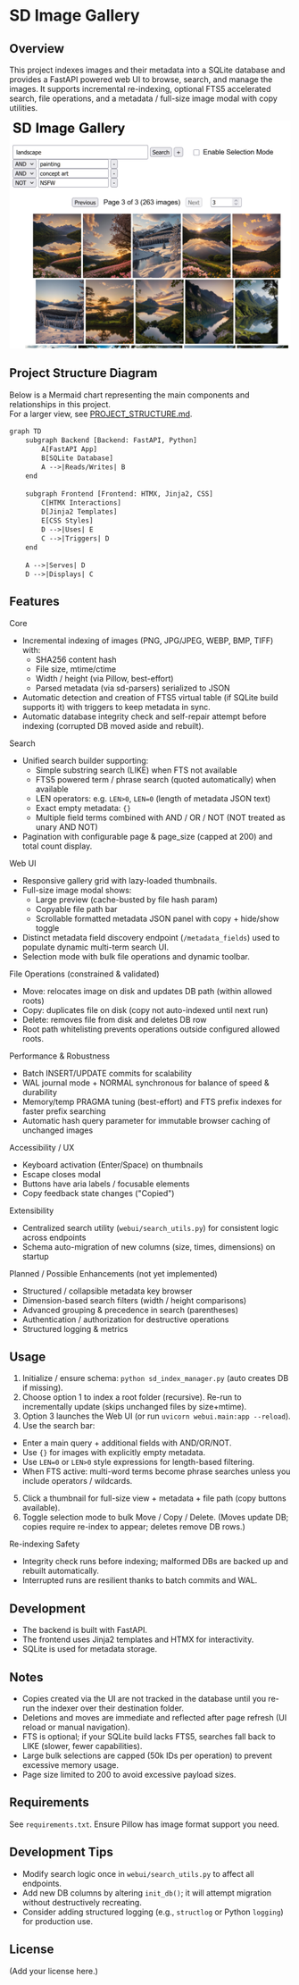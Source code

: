 # SD Image Gallery

## Overview

This project indexes images and their metadata into a SQLite database and provides a FastAPI powered web UI to browse, search, and manage the images. It supports incremental re-indexing, optional FTS5 accelerated search, file operations, and a metadata / full-size image modal with copy utilities.

![Screenshot](screenshot.png)
## Project Structure Diagram

Below is a Mermaid chart representing the main components and relationships in this project.  
For a larger view, see [PROJECT_STRUCTURE.md](PROJECT_STRUCTURE.md).

```mermaid
graph TD
    subgraph Backend [Backend: FastAPI, Python]
        A[FastAPI App]
        B[SQLite Database]
        A -->|Reads/Writes| B
    end

    subgraph Frontend [Frontend: HTMX, Jinja2, CSS]
        C[HTMX Interactions]
        D[Jinja2 Templates]
        E[CSS Styles]
        D -->|Uses| E
        C -->|Triggers| D
    end

    A -->|Serves| D
    D -->|Displays| C
```
## Features

Core
- Incremental indexing of images (PNG, JPG/JPEG, WEBP, BMP, TIFF) with:
  - SHA256 content hash
  - File size, mtime/ctime
  - Width / height (via Pillow, best-effort)
  - Parsed metadata (via sd-parsers) serialized to JSON
- Automatic detection and creation of FTS5 virtual table (if SQLite build supports it) with triggers to keep metadata in sync.
- Automatic database integrity check and self-repair attempt before indexing (corrupted DB moved aside and rebuilt).

Search
- Unified search builder supporting:
  - Simple substring search (LIKE) when FTS not available
  - FTS5 powered term / phrase search (quoted automatically) when available
  - LEN operators: e.g. `LEN>0`, `LEN=0` (length of metadata JSON text)
  - Exact empty metadata: `{}`
  - Multiple field terms combined with AND / OR / NOT (NOT treated as unary AND NOT)
- Pagination with configurable page & page_size (capped at 200) and total count display.

Web UI
- Responsive gallery grid with lazy-loaded thumbnails.
- Full-size image modal shows:
  - Large preview (cache-busted by file hash param)
  - Copyable file path bar
  - Scrollable formatted metadata JSON panel with copy + hide/show toggle
- Distinct metadata field discovery endpoint (`/metadata_fields`) used to populate dynamic multi-term search UI.
- Selection mode with bulk file operations and dynamic toolbar.

File Operations (constrained & validated)
- Move: relocates image on disk and updates DB path (within allowed roots)
- Copy: duplicates file on disk (copy not auto-indexed until next run)
- Delete: removes file from disk and deletes DB row
- Root path whitelisting prevents operations outside configured allowed roots.

Performance & Robustness
- Batch INSERT/UPDATE commits for scalability
- WAL journal mode + NORMAL synchronous for balance of speed & durability
- Memory/temp PRAGMA tuning (best-effort) and FTS prefix indexes for faster prefix searching
- Automatic hash query parameter for immutable browser caching of unchanged images

Accessibility / UX
- Keyboard activation (Enter/Space) on thumbnails
- Escape closes modal
- Buttons have aria labels / focusable elements
- Copy feedback state changes ("Copied")

Extensibility
- Centralized search utility (`webui/search_utils.py`) for consistent logic across endpoints
- Schema auto-migration of new columns (size, times, dimensions) on startup

Planned / Possible Enhancements (not yet implemented)
- Structured / collapsible metadata key browser
- Dimension-based search filters (width / height comparisons)
- Advanced grouping & precedence in search (parentheses)
- Authentication / authorization for destructive operations
- Structured logging & metrics

## Usage

1. Initialize / ensure schema: `python sd_index_manager.py` (auto creates DB if missing).
2. Choose option 1 to index a root folder (recursive). Re-run to incrementally update (skips unchanged files by size+mtime).
3. Option 3 launches the Web UI (or run `uvicorn webui.main:app --reload`).
4. Use the search bar:
  - Enter a main query + additional fields with AND/OR/NOT.
  - Use `{}` for images with explicitly empty metadata.
  - Use `LEN=0` or `LEN>0` style expressions for length-based filtering.
  - When FTS active: multi-word terms become phrase searches unless you include operators / wildcards.
5. Click a thumbnail for full-size view + metadata + file path (copy buttons available).
6. Toggle selection mode to bulk Move / Copy / Delete. (Moves update DB; copies require re-index to appear; deletes remove DB rows.)

Re-indexing Safety
- Integrity check runs before indexing; malformed DBs are backed up and rebuilt automatically.
- Interrupted runs are resilient thanks to batch commits and WAL.

## Development

- The backend is built with FastAPI.
- The frontend uses Jinja2 templates and HTMX for interactivity.
- SQLite is used for metadata storage.

## Notes

- Copies created via the UI are not tracked in the database until you re-run the indexer over their destination folder.
- Deletions and moves are immediate and reflected after page refresh (UI reload or manual navigation).
- FTS is optional; if your SQLite build lacks FTS5, searches fall back to LIKE (slower, fewer capabilities).
- Large bulk selections are capped (50k IDs per operation) to prevent excessive memory usage.
- Page size limited to 200 to avoid excessive payload sizes.

## Requirements

See `requirements.txt`. Ensure Pillow has image format support you need.

## Development Tips

- Modify search logic once in `webui/search_utils.py` to affect all endpoints.
- Add new DB columns by altering `init_db()`; it will attempt migration without destructively recreating.
- Consider adding structured logging (e.g., `structlog` or Python `logging`) for production use.

## License

(Add your license here.)
